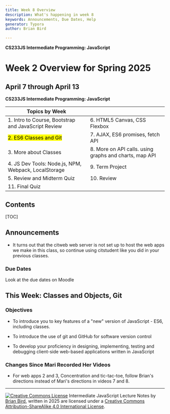 ```yaml
---
title: Week 8 Overview
description: What's happening in week 8
keywords: Announcements, Due Dates, Help
generator: Typora
author: Brian Bird

---
```


**CS233JS Intermediate Programming: JavaScript**

<h1>Week 2 Overview for Spring 2025</h1>

<h2>April 7 through April 13</h2>

**CS233JS Intermediate Programming: JavaScript**

| Topics by Week                                       |                                                        |
| ---------------------------------------------------- | ------------------------------------------------------ |
| 1. Intro to Course, Bootstrap and JavaScript Review  | 6. HTML5 Canvas, CSS Flexbox                           |
| <mark>2. ES6 Classes and Git</mark>                  | 7. AJAX, ES6 promises, fetch API                       |
| 3. More about Classes                                | 8. More on API calls. using graphs and charts, map API |
| 4. JS Dev Tools: Node.js, NPM, Webpack, LocalStorage | 9. Term Project                                        |
| 5. Review and Midterm Quiz                           | 10. Review                                             |
| 11. Final Quiz                                       |                                                        |

<h2>Contents</h2>

[TOC]

## Announcements

- It turns out that the citweb web server is not set up to host the web apps we make in this class, so continue using citstudent like you did in your previous classes.

### Due Dates

Look at the due dates on Moodle



## This Week: Classes and Objects, Git

### Objectives

- To introduce you to key features of a "new" version of JavaScript - ES6, including classes.

- To introduce the use of git and GitHub for software version control
- To develop your proficiency in designing,  implementing, testing and debugging client-side web-based applications  written in JavaScript        

### Changes Since Mari Recorded Her Videos

- For web apps 2 and 3, Concentration and tic-tac-toe, follow Brian's directions instead of Mari's directions in videos 7 and 8.



---

[![Creative Commons License](https://i.creativecommons.org/l/by-sa/4.0/88x31.png)](http://creativecommons.org/licenses/by-sa/4.0/) Intermediate JavaScript Lecture Notes by [Brian Bird](https://profbird.dev), written in <time>2025</time> are licensed under a [Creative Commons Attribution-ShareAlike 4.0 International License](http://creativecommons.org/licenses/by-sa/4.0/). 